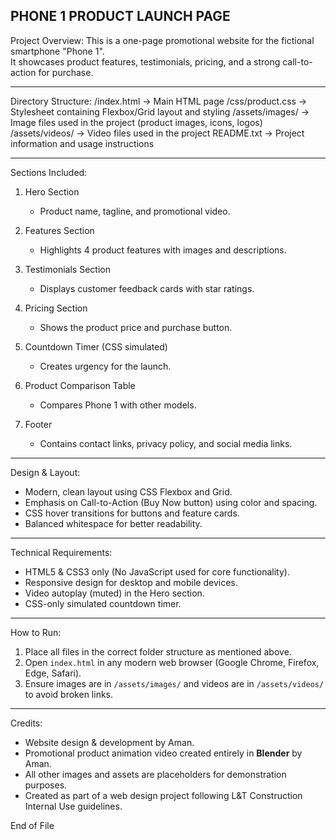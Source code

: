 
PHONE 1 PRODUCT LAUNCH PAGE
---
Project Overview:
This is a one-page promotional website for the fictional smartphone "Phone 1".  
It showcases product features, testimonials, pricing, and a strong call-to-action for purchase.

------------------------------------------------------------------------------------------------------------------------
Directory Structure:
/index.html          -> Main HTML page
/css/product.css     -> Stylesheet containing Flexbox/Grid layout and styling
/assets/images/      -> Image files used in the project (product images, icons, logos)
/assets/videos/      -> Video files used in the project
README.txt           -> Project information and usage instructions

------------------------------------------------------------------------------------------------------------------------
Sections Included:
1. Hero Section  
   - Product name, tagline, and promotional video.

2. Features Section  
   - Highlights 4 product features with images and descriptions.

3. Testimonials Section  
   - Displays customer feedback cards with star ratings.

4. Pricing Section  
   - Shows the product price and purchase button.

5. Countdown Timer (CSS simulated)  
   - Creates urgency for the launch.

6. Product Comparison Table  
   - Compares Phone 1 with other models.

7. Footer  
   - Contains contact links, privacy policy, and social media links.

------------------------------------------------------------------------------------------------------------------------
Design & Layout:
- Modern, clean layout using CSS Flexbox and Grid.
- Emphasis on Call-to-Action (Buy Now button) using color and spacing.
- CSS hover transitions for buttons and feature cards.
- Balanced whitespace for better readability.

------------------------------------------------------------------------------------------------------------------------
Technical Requirements:
- HTML5 & CSS3 only (No JavaScript used for core functionality).
- Responsive design for desktop and mobile devices.
- Video autoplay (muted) in the Hero section.
- CSS-only simulated countdown timer.

------------------------------------------------------------------------------------------------------------------------
How to Run:
1. Place all files in the correct folder structure as mentioned above.
2. Open `index.html` in any modern web browser (Google Chrome, Firefox, Edge, Safari).
3. Ensure images are in `/assets/images/` and videos are in `/assets/videos/` to avoid broken links.

------------------------------------------------------------------------------------------------------------------------
Credits:
- Website design & development by Aman.
- Promotional product animation video created entirely in **Blender** by Aman.
- All other images and assets are placeholders for demonstration purposes.
- Created as part of a web design project following L&T Construction Internal Use guidelines.


End of File

